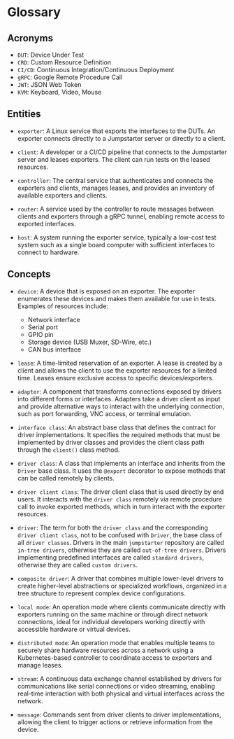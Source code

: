 # Glossary

## Acronyms

* `DUT`: Device Under Test
* `CRD`: Custom Resource Definition
* `CI/CD`: Continuous Integration/Continuous Deployment
* `gRPC`: Google Remote Procedure Call
* `JWT`: JSON Web Token
* `KVM`: Keyboard, Video, Mouse

## Entities

* `exporter`: A Linux service that exports the interfaces to the DUTs. An
  exporter connects directly to a Jumpstarter server or directly to a client.

* `client`: A developer or a CI/CD pipeline that connects to the Jumpstarter
  server and leases exporters. The client can run tests on the leased resources.

* `controller`: The central service that authenticates and connects the
  exporters and clients, manages leases, and provides an inventory of available
  exporters and clients.

* `router`: A service used by the controller to route messages between clients
  and exporters through a gRPC tunnel, enabling remote access to exported
  interfaces.

* `host`: A system running the exporter service, typically a low-cost test
  system such as a single board computer with sufficient interfaces to connect
  to hardware.

## Concepts

* `device`: A device that is exposed on an exporter. The exporter enumerates
  these devices and makes them available for use in tests. Examples of resources
  include:
  * Network interface
  * Serial port
  * GPIO pin
  * Storage device (USB Muxer, SD-Wire, etc.)
  * CAN bus interface

* `lease`: A time-limited reservation of an exporter. A lease is created by a
  client and allows the client to use the exporter resources for a limited time.
  Leases ensure exclusive access to specific devices/exporters.

* `adapter`: A component that transforms connections exposed by drivers into
  different forms or interfaces. Adapters take a driver client as input and
  provide alternative ways to interact with the underlying connection, such as
  port forwarding, VNC access, or terminal emulation.

* `interface class`: An abstract base class that defines the contract for driver
  implementations. It specifies the required methods that must be implemented by
  driver classes and provides the client class path through the `client()` class
  method.

* `driver class`: A class that implements an interface and inherits from the
  `Driver` base class. It uses the `@export` decorator to expose methods that
  can be called remotely by clients.

* `driver client class`: The driver client class that is used directly by end
  users. It interacts with the `driver class` remotely via remote procedure call
  to invoke exported methods, which in turn interact with the exporter
  resources.

* `driver`: The term for both the `driver class` and the corresponding `driver
  client class`, not to be confused with `Driver`, the base class of all `driver
  classes`. Drivers in the main `jumpstarter` repository are called `in-tree
  drivers`, otherwise they are called `out-of-tree drivers`. Drivers
  implementing predefined interfaces are called `standard drivers`, otherwise
  they are called `custom drivers`.

* `composite driver`: A driver that combines multiple lower-level drivers to
  create higher-level abstractions or specialized workflows, organized in a tree
  structure to represent complex device configurations.

* `local mode`: An operation mode where clients communicate directly with
  exporters running on the same machine or through direct network connections,
  ideal for individual developers working directly with accessible hardware or
  virtual devices.

* `distributed mode`: An operation mode that enables multiple teams to securely
  share hardware resources across a network using a Kubernetes-based controller
  to coordinate access to exporters and manage leases.

* `stream`: A continuous data exchange channel established by drivers for
  communications like serial connections or video streaming, enabling real-time
  interaction with both physical and virtual interfaces across the network.

* `message`: Commands sent from driver clients to driver implementations,
  allowing the client to trigger actions or retrieve information from the
  device.
